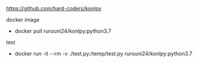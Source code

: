 https://github.com/hard-coders/konlpy

docker image

- docker pull rurouni24/konlpy:python3.7

test

- docker run -it --rm -v ./test.py:/temp/test.py rurouni24/konlpy:python3.7
